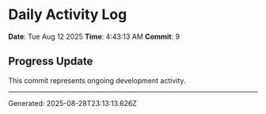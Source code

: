 # Daily Activity Log

**Date**: Tue Aug 12 2025
**Time**: 4:43:13 AM
**Commit**: 9

## Progress Update

This commit represents ongoing development activity.

---
Generated: 2025-08-28T23:13:13.626Z
